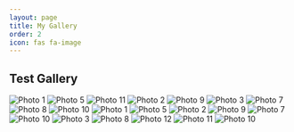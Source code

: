 ```yaml
---
layout: page
title: My Gallery
order: 2
icon: fas fa-image
---
```


## Test Gallery

<div class="photo-grid">
<img src="assets/img/doe-patronus.jpeg" alt="Photo 1" title="Doe Patronus" loading="lazy">
<img src="assets/img/cat-developer.jpg" alt="Photo 5" title="Cat Developer" loading="lazy">
<img src="assets/img/sherlock-mindpalace.jpg" alt="Photo 11" title="Sherlock Mindpalace" loading="lazy">
<img src="assets/vid/Vicky - Hiphop - Dont Stop-Cover copy.jpg" alt="Photo 2" title="Vicky - Don't Stop" loading="lazy">
<img src="assets/img/sherlock-violin-playing.GIF" alt="Photo 9" title="Sherlock Violin Playing" loading="lazy">
<img src="assets/img/NYC21_00244.JPG" alt="Photo 3" title="NYC21 00244" loading="lazy">
<img src="assets/img/sherlock-use-your-mindpalace-meme.jpeg" alt="Photo 7" title="Sherlock Use Your Mindpalace Meme" loading="lazy">
<img src="assets/img/sherlock-get-out-mindpalace-meme.jpeg" alt="Photo 8" title="Sherlock Get Out Mindpalace Meme" loading="lazy">
<img src="assets/posts_media/Brainfeed Library/my-first-blog_godzilla-chibi.png" alt="Photo 10" title="Chibi Godzilla" loading="lazy">
<img src="assets/img/doe-patronus.jpeg" alt="Photo 1" title="Doe Patronus" loading="lazy">
<img src="assets/img/cat-developer.jpg" alt="Photo 5" title="Cat Developer" loading="lazy">
<img src="assets/vid/Vicky - Hiphop - Dont Stop-Cover copy.jpg" alt="Photo 2" title="Vicky - Don't Stop" loading="lazy">
<img src="assets/img/sherlock-violin-playing.GIF" alt="Photo 9" title="Sherlock Violin Playing" loading="lazy">
<img src="assets/img/sherlock-use-your-mindpalace-meme.jpeg" alt="Photo 7" title="Sherlock Use Your Mindpalace Meme" loading="lazy">
<img src="assets/img/sherlock-get-out-mindpalace-meme.gif" alt="Photo 10" title="Sherlock Get Out Mindpalace Meme" loading="lazy">
<img src="assets/img/NYC21_00244.JPG" alt="Photo 3" title="NYC21 00244" loading="lazy">
<img src="assets/img/sherlock-get-out-mindpalace-meme.jpeg" alt="Photo 8" title="Sherlock Get Out Mindpalace Meme" loading="lazy">
<img src="assets/img/doe-patronus.jpeg" alt="Photo 12" title="Doe Patronus" loading="lazy">
<img src="assets/img/sherlock-mindpalace.jpg" alt="Photo 11" title="Sherlock Mindpalace" loading="lazy">
<img src="assets/posts_media/Brainfeed Library/my-first-blog_godzilla-chibi.png" alt="Photo 10" title="Chibi Godzilla" loading="lazy">
<!-- <img src="assets/img/My Portrait 2024.jpg" alt="Photo 4" loading="lazy">
<img src="assets/img/Graduation Portrait 2024.jpg" alt="Photo 12" loading="lazy"> -->
</div>